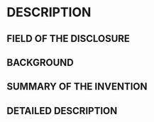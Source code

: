 # DESCRIPTION

## FIELD OF THE DISCLOSURE

## BACKGROUND

## SUMMARY OF THE INVENTION

## DETAILED DESCRIPTION

